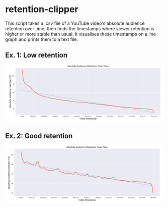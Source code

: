 # retention-clipper

This script takes a .csv file of a YouTube video's absolute audience retention over time, then finds the timestamps where viewer retention is higher or more stable than usual. It visualises these timestamps on a line graph and prints them to a text file.

## Ex. 1: Low retention

![A line graph with a steadily declining slope.](demo/ex1-flat.PNG)

## Ex. 2: Good retention

![A line graph with a steadily declining slope.](demo/ex2-bumpy.PNG)
